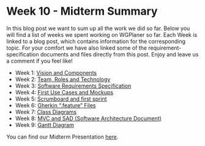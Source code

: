 # Week 10 - Midterm Summary

In this blog post we want to sum up all the work we did so far. 
Below you will find a list of weeks we spent working on WGPlaner so far. Each Week is linked to a blog post, which contains information for the corresponding topic. For your comfort we have also linked some of the requirement-specification documents and files directly from this post. 
Enjoy and leave us a comment if you feel like!

 - Week 1: [Vision and Components](https://wgplanerblog.wordpress.com/2017/10/08/week-1-vision-and-components/)
 - Week 2: [Team, Roles and Technology](https://wgplanerblog.wordpress.com/2017/10/15/week-2-team-roles-and-technology/)
 - Week 3: [Software Requirements Specification](https://wgplanerblog.wordpress.com/2017/10/22/week-3-software-requirements-specification/)
 - Week 4: [First Use Cases and Mockups](https://wgplanerblog.wordpress.com/2017/10/29/week-4-first-use-cases-and-mockups/)
 - Week 5: [Scrumboard and first sprint](https://wgplanerblog.wordpress.com/2017/11/05/week-5-scrumboard-and-first-sprint/)
 - Week 6: [Gherkin “.feature” Files](https://wgplanerblog.wordpress.com/2017/11/12/week-6-gherkin-feature-files/)
 - Week 7: [Class Diagrams](https://wgplanerblog.wordpress.com/2017/11/19/week-7-class-diagrams/)
 - Week 8: [MVC and SAD (Software Architecture Document)](https://wgplanerblog.wordpress.com/2017/11/26/week-8-mvc-and-sad-software-architecture-document/)
 - Week 9: [Gantt Diagram](https://wgplanerblog.wordpress.com/2017/12/02/week-9-gantt-chart/)

You can find our Midterm Presentation [here](./Midterm_Presentation.pptx).

